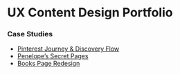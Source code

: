 
# UX Content Design Portfolio

### Case Studies
- [Pinterest Journey & Discovery Flow](pinterest-journey.md)
- [Penelope’s Secret Pages](penelopes-secret-pages.md)
- [Books Page Redesign](books-page-redesign.md)

